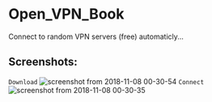 # Open_VPN_Book
Connect to random VPN servers (free) automaticly...
## Screenshots:
``` Download ```
![screenshot from 2018-11-08 00-30-54](https://user-images.githubusercontent.com/36133617/48159712-fb644800-e2a3-11e8-83be-59287c7e96db.png)
``` Connect ```
![screenshot from 2018-11-08 00-30-35](https://user-images.githubusercontent.com/36133617/48159719-00c19280-e2a4-11e8-87b9-b854c8128bbd.png)
